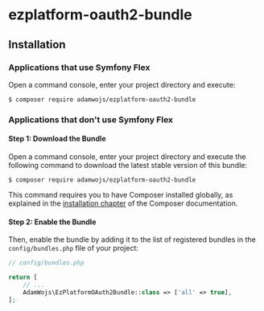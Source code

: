 # ezplatform-oauth2-bundle

## Installation

### Applications that use Symfony Flex

Open a command console, enter your project directory and execute:

```console
$ composer require adamwojs/ezplatform-oauth2-bundle
```

### Applications that don't use Symfony Flex

#### Step 1: Download the Bundle

Open a command console, enter your project directory and execute the
following command to download the latest stable version of this bundle:

```console
$ composer require adamwojs/ezplatform-oauth2-bundle
```

This command requires you to have Composer installed globally, as explained
in the [installation chapter](https://getcomposer.org/doc/00-intro.md)
of the Composer documentation.

#### Step 2: Enable the Bundle

Then, enable the bundle by adding it to the list of registered bundles
in the `config/bundles.php` file of your project:

```php
// config/bundles.php

return [
    // ...
    AdamWojs\EzPlatformOAuth2Bundle::class => ['all' => true],
];
```
